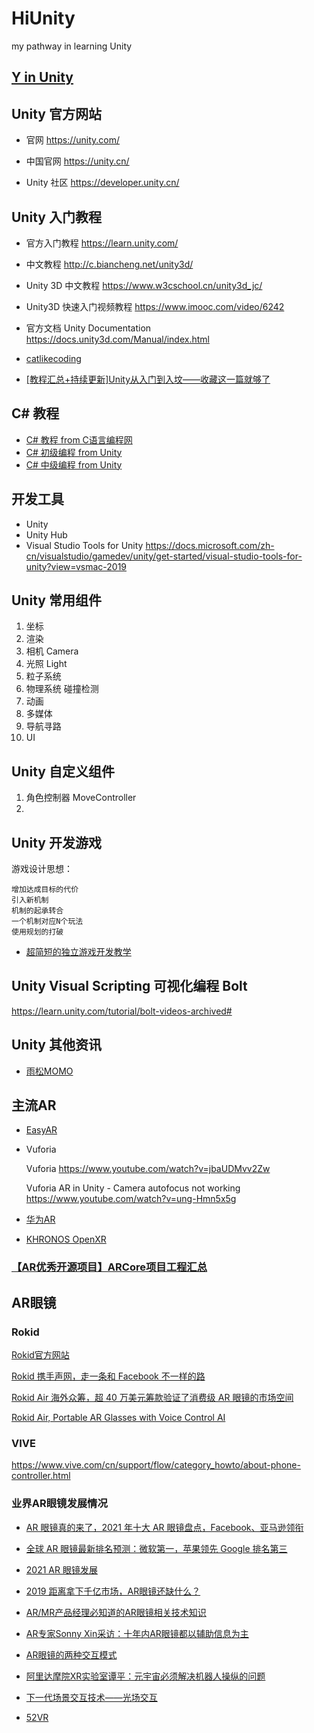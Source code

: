 # HiUnity
my pathway in learning Unity

## [Y in Unity](./Y_in_Unity.md)


## Unity 官方网站

* 官网 https://unity.com/

* 中国官网 https://unity.cn/

* Unity 社区 https://developer.unity.cn/

## Unity 入门教程

* 官方入门教程 https://learn.unity.com/

* 中文教程 http://c.biancheng.net/unity3d/

* Unity 3D 中文教程 https://www.w3cschool.cn/unity3d_jc/

* Unity3D 快速入门视频教程 https://www.imooc.com/video/6242

* 官方文档 Unity Documentation https://docs.unity3d.com/Manual/index.html

* [catlikecoding](https://catlikecoding.com/)

* [[教程汇总+持续更新]Unity从入门到入坟——收藏这一篇就够了](https://zhuanlan.zhihu.com/p/151238164)

## C# 教程

* [C# 教程 from C语言编程网](http://c.biancheng.net/csharp/)  
* [C# 初级编程 from Unity](https://learn.u3d.cn/tutorial/beginner-gameplay-scripting)
* [C# 中级编程 from Unity](https://learn.u3d.cn/tutorial/intermediate-gameplay-scripting)

## 开发工具 

* Unity 
* Unity Hub
*  Visual Studio Tools for Unity https://docs.microsoft.com/zh-cn/visualstudio/gamedev/unity/get-started/visual-studio-tools-for-unity?view=vsmac-2019

## Unity 常用组件

1. 坐标
2. 渲染
3. 相机 Camera
4. 光照 Light
5. 粒子系统 
6. 物理系统 碰撞检测
7. 动画
8. 多媒体
9. 导航寻路 
10. UI

## Unity 自定义组件
1. 角色控制器 MoveController
2. 

## Unity 开发游戏

游戏设计思想：

    增加达成目标的代价
    引入新机制
    机制的起承转合
    一个机制对应N个玩法
    使用规划的打破

* [超简短的独立游戏开发教学](https://learn.u3d.cn/tutorial/MiniGameDev)


## Unity Visual Scripting 可视化编程 Bolt

https://learn.unity.com/tutorial/bolt-videos-archived#

## Unity 其他资讯

* [雨松MOMO](https://www.xuanyusong.com/)

## 主流AR 

* [EasyAR](./easyar/README.md)

*  Vuforia

     Vuforia https://www.youtube.com/watch?v=jbaUDMvv2Zw

    Vuforia AR in Unity - Camera autofocus not working https://www.youtube.com/watch?v=ung-Hmn5x5g

* [华为AR](https://developer.huawei.com/consumer/cn/hms/huawei-arengine/)

* [KHRONOS OpenXR](https://www.khronos.org/openxr/)

### [【AR优秀开源项目】ARCore项目工程汇总](https://mp.weixin.qq.com/s?__biz=Mzg2ODUzMzEzMg==&mid=2247489633&idx=1&sn=dba96ab114cc130a0f02bb0eeb760615&source=41#wechat_redirect)


## AR眼镜


### Rokid

[Rokid官方网站](https://ar.rokid.com/)

[Rokid 携手声网，走一条和 Facebook 不一样的路](https://www.shenzhenware.com/articles/15252)

[Rokid Air 海外众筹，超 40 万美元筹款验证了消费级 AR 眼镜的市场空间](https://www.shenzhenware.com/articles/15156)

[Rokid Air, Portable AR Glasses with Voice Control AI](https://www.kickstarter.com/projects/45971229/rokid-air-4k-ar-glasses-with-voice-control-ai?ref=ShenzhenWare)


### VIVE

https://www.vive.com/cn/support/flow/category_howto/about-phone-controller.html



### 业界AR眼镜发展情况

* [AR 眼镜真的来了，2021 年十大 AR 眼镜盘点，Facebook、亚马逊领衔](https://www.ithome.com/0/554/891.htm)
* [全球 AR 眼镜最新排名预测：微软第一，苹果领先 Google 排名第三](https://www.shenzhenware.com/articles/13191)
* [2021 AR 眼镜发展](https://www.shenzhenware.com/articles/tag/AR%E7%9C%BC%E9%95%9C)
* [2019 距离拿下千亿市场，AR眼镜还缺什么？](https://www.51cto.com/article/606977.html)
* [AR/MR产品经理必知道的AR眼镜相关技术知识](https://new.qq.com/omn/20210520/20210520A0B8KJ00.html)
* [AR专家Sonny Xin采访：十年内AR眼镜都以辅助信息为主](https://news.nweon.com/87472)
* [AR眼镜的两种交互模式](http://www.woshipm.com/pd/4333842.html)
* [阿里达摩院XR实验室谭平：元宇宙必须解决机器人操纵的问题](https://m.jiemian.com/article/6729176.html)

* [下一代场景交互技术——光场交互](https://www.whyhowinfo.com/)

* [52VR](https://www.52vr.com/)